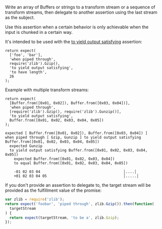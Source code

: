 Write an array of Buffers or strings to a transform stream or a sequence of transform streams,
then delegate to another assertion using the last stream as the subject.

Use this assertion when a certain behavior is only achievable when the input
is chunked in a certain way.

It's intended to be used with the [to yield output satisfying](to-yield-output-satisfying/) assertion:

```js#async:true
return expect(
  ['foo', 'bar'],
  'when piped through',
  require('zlib').Gzip(),
  'to yield output satisfying',
  'to have length',
  26
);
```

Example with multiple transform streams:

```js#async:true
return expect(
  [Buffer.from([0x01, 0x02]), Buffer.from([0x03, 0x04])],
  'when piped through',
  [require('zlib').Gzip(), require('zlib').Gunzip()],
  'to yield output satisfying',
  Buffer.from([0x01, 0x02, 0x03, 0x04, 0x05])
);
```

```output
expected [ Buffer.from([0x01, 0x02]), Buffer.from([0x03, 0x04]) ]
when piped through [ Gzip, Gunzip ] to yield output satisfying Buffer.from([0x01, 0x02, 0x03, 0x04, 0x05])
  expected Gunzip
  to yield output satisfying Buffer.from([0x01, 0x02, 0x03, 0x04, 0x05])
    expected Buffer.from([0x01, 0x02, 0x03, 0x04])
    to equal Buffer.from([0x01, 0x02, 0x03, 0x04, 0x05])

    -01 02 03 04                                      │....│
    +01 02 03 04 05                                   │.....│
```

If you don't provide an assertion to delegate to, the target stream will be provided
as the fulfillment value of the promise:

```js
var zlib = require('zlib');
return expect('foobar', 'piped through', zlib.Gzip()).then(function(
  targetStream
) {
  return expect(targetStream, 'to be a', zlib.Gzip);
});
```
